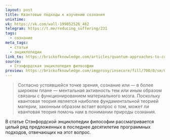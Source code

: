 ```yaml
---
layout: post
title: Квантовые подходы к изучению сознания
unixtime: 
vk: https://vk.com/wall-199052526_462
telegram: https://t.me/reducing_suffering/231
tags:
  - сознание
meta_tags:
  - статьи
  - энциклопедии
link_to: https://brickofknowledge.com/articles/quantum-approaches-to-consciousness
source:
  - Стэнфордская энциклопедия философии
preview: https://brickofknowledge.com/imgproxy/insecure/fill/700/0/sm/0/plain/local:///%D0%BA%D0%B2%D0%BD%D1%82%D0%BE%D0%B2%D1%8B%D0%B5.jpg
---
```

>Согласно устоявшейся точке зрения, сознание или — в более широком плане — ментальная активность тем или иным образом связаны с функционированием материального мозга. Поскольку квантовая теория является наиболее фундаментальной теорией материи, законным образом встает вопрос о том, может ли квантовая теория помочь нам в понимании природы сознания.  
  
В статье Стэнфордской энциклопедии философии рассматривается целый ряд предложенных в последнее десятилетие программных подходов, отвечающих на этот вопрос.
